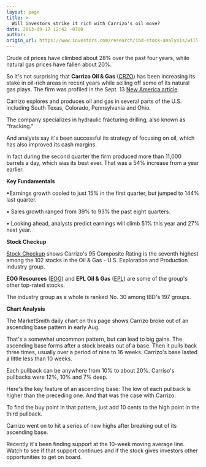 ```yaml
---
layout: page
title: >-
  Will investors strike it rich with Carrizo's oil move?
date: 2013-09-17 12:42 -0700
author: 
origin_url: https://www.investors.com/research/ibd-stock-analysis/will-investors-strike-it-rich-with-carrizos-oil-move/
---
```





  

Crude oil prices have climbed about 28% over the past four years, while natural gas prices have fallen about 20%.

  

So it's not surprising that **Carrizo Oil & Gas** ([CRZO](https://research.investors.com/quote.aspx?symbol=CRZO)) has been increasing its stake in oil-rich areas in recent years while selling off some of its natural gas plays. The firm was profiled in the Sept. 13 [New America article](http://news.investors.com/business-the-new-america/091213-670770-carrizo-oil-and-gas-increases-oil-operation.htm).

  

Carrizo explores and produces oil and gas in several parts of the U.S. including South Texas, Colorado, Pennsylvania and Ohio.

  

The company specializes in hydraulic fracturing drilling, also known as "fracking."

  

And analysts say it's been successful its strategy of focusing on oil, which has also improved its cash margins.

  

In fact during the second quarter the firm produced more than 11,000 barrels a day, which was its best ever. That was a 54% increase from a year earlier.

  

**Key Fundamentals**

  

•Earnings growth cooled to just 15% in the first quarter, but jumped to 144% last quarter.

  

• Sales growth ranged from 39% to 93% the past eight quarters.

  

• Looking ahead, analysts predict earnings will climb 51% this year and 27% next year.

  

**Stock Checkup**

  

[Stock Checkup](http://research.investors.com/stock-checkup/nasdaq-carrizo-oil-and-gas-inc-crzo.aspx) shows Carrizo's 95 Composite Rating is the seventh highest among the 102 stocks in the Oil & Gas - U.S. Exploration and Production industry group.

  

**EOG Resources** ([EOG](https://research.investors.com/quote.aspx?symbol=EOG)) and **EPL Oil & Gas** ([EPL](https://research.investors.com/quote.aspx?symbol=EPL)) are some of the group's other top-rated stocks.

  

The industry group as a whole is ranked No. 30 among IBD's 197 groups.

  

**Chart Analysis**

  

The MarketSmith daily chart on this page shows Carrizo broke out of an ascending base pattern in early Aug.

  

That's a somewhat uncommon pattern, but can lead to big gains. The ascending base forms after a stock breaks out of a base. Then it pulls back three times, usually over a period of nine to 16 weeks. Carrizo's base lasted a little less than 10 weeks.

  

Each pullback can be anywhere from 10% to about 20%. Carriso's pullbacks were 12%, 10% and 7% deep.

  

Here's the key feature of an ascending base: The low of each pullback is higher than the preceding one. And that was the case with Carrizo.

  

To find the buy point in that pattern, just add 10 cents to the high point in the third pullback.

  

Carrizo went on to hit a series of new highs after breaking out of its ascending base.

  

Recently it's been finding support at the 10-week moving average line. Watch to see if that support continues and if the stock gives investors other opportunities to get on board.




